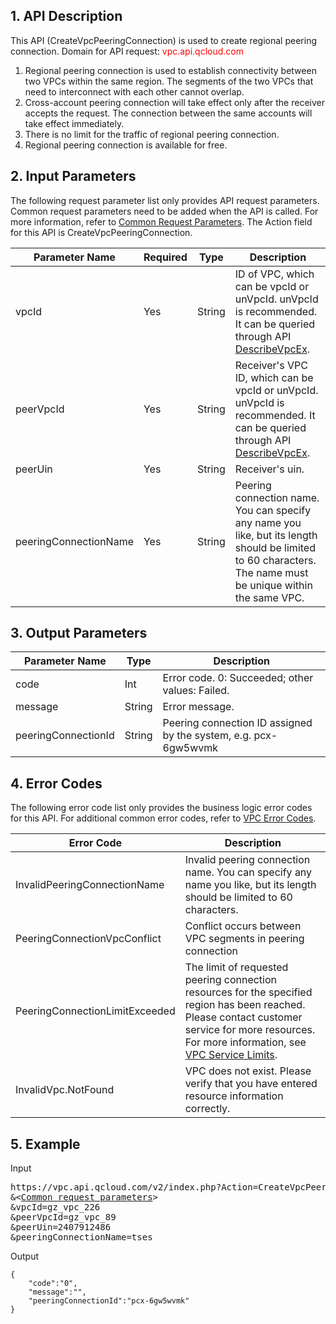 ## 1. API Description
This API (CreateVpcPeeringConnection) is used to create regional peering connection.
Domain for API request: <font style="color:red">vpc.api.qcloud.com</font>

1) Regional peering connection is used to establish connectivity between two VPCs within the same region. The segments of the two VPCs that need to interconnect with each other cannot overlap.
2) Cross-account peering connection will take effect only after the receiver accepts the request. The connection between the same accounts will take effect immediately.
3) There is no limit for the traffic of regional peering connection.
4) Regional peering connection is available for free.

## 2. Input Parameters
The following request parameter list only provides API request parameters. Common request parameters need to be added when the API is called. For more information, refer to <a href="https://intl.cloud.tencent.com/doc/api/229/6976" title="Common request parameters">Common Request Parameters</a>. The Action field for this API is CreateVpcPeeringConnection.

| Parameter Name | Required | Type | Description |
|---------|---------|---------|---------|
| vpcId | Yes | String | ID of VPC, which can be vpcId or unVpcId. unVpcId is recommended. It can be queried through API <a href="http://intl.cloud.tencent.com/doc/api/245/%E6%9F%A5%E8%AF%A2%E7%A7%81%E6%9C%89%E7%BD%91%E7%BB%9C%E5%88%97%E8%A1%A8" title="DescribeVpcEx">DescribeVpcEx</a>. |
| peerVpcId | Yes | String | Receiver's VPC ID, which can be vpcId or unVpcId. unVpcId is recommended. It can be queried through API <a href="http://intl.cloud.tencent.com/doc/api/245/%E6%9F%A5%E8%AF%A2%E7%A7%81%E6%9C%89%E7%BD%91%E7%BB%9C%E5%88%97%E8%A1%A8" title="DescribeVpcEx">DescribeVpcEx</a>. |
| peerUin | Yes | String | Receiver's uin.  |
| peeringConnectionName | Yes | String | Peering connection name. You can specify any name you like, but its length should be limited to 60 characters. The name must be unique within the same VPC.  |


## 3. Output Parameters

| Parameter Name | Type | Description |
|---------|---------|---------|
| code | Int | Error code. 0: Succeeded; other values: Failed. |
| message | String | Error message. |
| peeringConnectionId | String | Peering connection ID assigned by the system, e.g. pcx-6gw5wvmk |  |

## 4. Error Codes
 The following error code list only provides the business logic error codes for this API. For additional common error codes, refer to <a href="https://intl.cloud.tencent.com/doc/api/245/4924" title="VPC Error Codes">VPC Error Codes</a>.

| Error Code | Description |
|---------|---------|
| InvalidPeeringConnectionName | Invalid peering connection name. You can specify any name you like, but its length should be limited to 60 characters.  |
| PeeringConnectionVpcConflict | Conflict occurs between VPC segments in peering connection |
| PeeringConnectionLimitExceeded | The limit of requested peering connection resources for the specified region has been reached. Please contact customer service for more resources. For more information, see <a href="https://intl.cloud.tencent.com/doc/product/215/537" title="VPC Service Limits">VPC Service Limits</a>.  |
| InvalidVpc.NotFound | VPC does not exist. Please verify that you have entered resource information correctly.  |

## 5. Example
Input
<pre>
https://vpc.api.qcloud.com/v2/index.php?Action=CreateVpcPeeringConnection
&<<a href="https://intl.cloud.tencent.com/doc/api/229/6976">Common request parameters</a>>
&vpcId=gz_vpc_226
&peerVpcId=gz_vpc_89
&peerUin=2407912486
&peeringConnectionName=tses
</pre>
Output
```
{
    "code":"0",
    "message":"",
    "peeringConnectionId":"pcx-6gw5wvmk"
}
```


